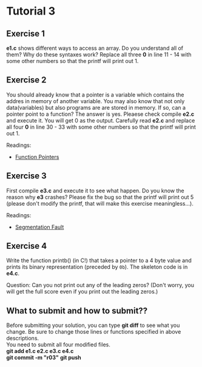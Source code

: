 Tutorial 3
==========
Exercise 1
----
**e1.c** shows different ways to access an array. Do you understand all of them? Why do these syntaxes work? Replace all three **0** in line 11 - 14 with some other numbers so that the printf will print out 1.

Exercise 2
----
You should already know that a pointer is a variable which contains the addres in memory of another variable. You may also know that not only data(variables) but also programs are are stored in memory. If so, can a pointer point to a function? The answer is yes. Pleaese check compile **e2.c** and execute it. You will get 0 as the output. Carefully read **e2.c** and replace all four **0** in line 30 - 33 with some other numbers so that the printf will print out 1.

Readings:
* [Function Pointers](https://en.wikipedia.org/wiki/Function_pointer)

Exercise 3
----
First compile **e3.c** and execute it to see what happen. Do you know the reason why **e3** crashes? Please fix the bug so that the printf will print out 5 (please don't modify the printf, that will make this exercise meaningless...).  

Readings:
* [Segmentation Fault](https://en.wikipedia.org/wiki/Segmentation_fault)

Exercise 4
-----
Write the function printb() (in C!) that takes a pointer to a 4 byte value and prints its binary representation (preceded by `0b`). The skeleton code is in **e4.c**.  

Question: Can you not print out any of the leading zeros? (Don't worry, you will get the full score even if you print out the leading zeros.)


## What to submit and how to submit??
Before submitting your solution, you can type **git diff** to see what you change. Be sure to change those lines or functions specified in above descriptions.  
You need to submit all four modified files.  
**git add e1.c e2.c e3.c e4.c**  
**git commit -m "r03"**
**git push**
